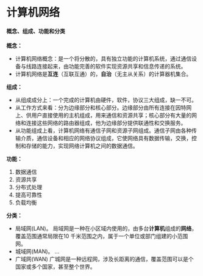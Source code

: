 # 计算机网络

#### 概念、组成、功能和分类

**概念：**

- 计算机网络概念：是一个将分散的，具有独立功能的计算机系统，通过通信设备与线路连接起来，由功能完善的软件实现资源共享和信息传递的系统。
- 计算机网络是**互连**（互联互通）的，**自治**（无主从关系）的计算器机集合。

**组成：**

- 从组成成分上：一个完成的计算机由硬件，软件，协议三大组成，缺一不可。
- 从工作方式来看：分为边缘部分和核心部分。边缘部分由所有连接在因特网上、供用户直接使用的主机组成，用来通信和资源共享；核心部分有大量的网络和连接这些网络的路由器组成，他为边缘部分提供联通性和交换服务。
- 从功能组成上看，计算机网络有通信子网和资源子网组成。通信子网由各种传输介质，通信设备和相应的网络协议组成，它使网络具有数据传输，交换，控制和存储的能力，实现网络计算机之间的数据通信。

**功能：**

1. 数据通信
2. 资源共享
3. 分布式处理
4. 提高可靠性
5. 负载均衡

**分类：**

- 局域网(LAN)。 局域网是一种在小区域内使用的，由多台**计算机**组成的**网络**，覆盖范围通常局限在10 千米范围之内，属于一个单位或部门组建的小范围网。
- 城域网(MAN)。 ...
- 广域网(WAN) 广城网是一种远程网，涉及长距离的通信，覆盖范围可以是个国家或多个国家，甚至整个世界。



